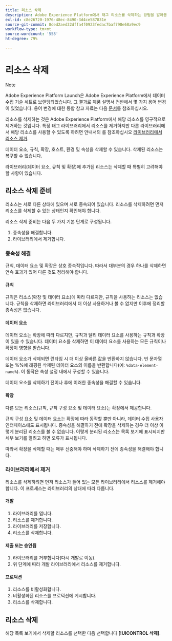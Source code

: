 ```yaml
---
title: 리소스 삭제
description: Adobe Experience Platform에서 태그 리소스를 삭제하는 방법을 알아봅니다.
exl-id: c8e26720-1976-48ec-8490-3d4ce587831e
source-git-commit: 8ded2aed32dffa4f0923fedac7baf798e68a9ec9
workflow-type: tm+mt
source-wordcount: '558'
ht-degree: 79%

---
```


# 리소스 삭제

>[!NOTE]
>
>Adobe Experience Platform Launch은 Adobe Experience Platform에서 데이터 수집 기술 세트로 브랜딩되었습니다. 그 결과로 제품 설명서 전반에서 몇 가지 용어 변경이 있었습니다. 용어 변경에 대한 통합 참고 자료는 다음 [문서](../../term-updates.md)를 참조하십시오.

리소스를 삭제하는 것은 Adobe Experience Platform에서 해당 리소스를 영구적으로 제거하는 것입니다. 특정 태그 라이브러리에서 리소스를 제거하지만 다른 라이브러리에서 해당 리소스를 사용할 수 있도록 하려면 안내서의 를 참조하십시오 [라이브러리에서 리소스 제거](remove-resources-from-library.md).

데이터 요소, 규칙, 확장, 호스트, 환경 및 속성을 삭제할 수 있습니다. 삭제된 리소스는 복구할 수 없습니다.

라이브러리(데이터 요소, 규칙 및 확장)에 추가된 리소스는 삭제할 때 특별히 고려해야 할 사항이 있습니다.

## 리소스 삭제 준비

리소스는 서로 다른 상태에 있으며 서로 종속되어 있습니다. 리소스를 삭제하려면 먼저 리소스를 삭제할 수 있는 상태인지 확인해야 합니다.

리소스 삭제 준비는 다음 두 가지 기본 단계로 구성됩니다.

1. 종속성을 해결합니다.
1. 라이브러리에서 제거합니다.

### 종속성 해결

규칙, 데이터 요소 및 확장은 상호 종속적입니다. 따라서 대부분의 경우 하나를 삭제하면 연속 효과가 있어 다른 것도 정리해야 합니다.

#### 규칙

규칙은 리소스(확장 및 데이터 요소)에 따라 다르지만, 규칙을 사용하는 리소스는 없습니다. 규칙을 삭제하면 라이브러리에서 더 이상 사용하거나 볼 수 없지만 이후에 정리할 종속성은 없습니다.

#### 데이터 요소

데이터 요소는 확장에 따라 다르지만, 규칙과 달리 데이터 요소를 사용하는 규칙과 확장이 있을 수 있습니다. 데이터 요소를 삭제하면 이 데이터 요소를 사용하는 모든 규칙이나 확장이 영향을 받습니다.

데이터 요소가 삭제되면 런타임 시 더 이상 올바른 값을 반환하지 않습니다. 빈 문자열 또는 %%에 래핑된 삭제된 데이터 요소의 이름을 반환합니다(예: `%data-element-name%`). 이 동작은 속성 설정 내에서 구성할 수 있습니다.

데이터 요소를 삭제하기 전이나 후에 이러한 종속성을 해결할 수 있습니다.

#### 확장

다른 모든 리소스(규칙, 규칙 구성 요소 및 데이터 요소)는 확장에서 제공합니다.

규칙 구성 요소 및 데이터 요소는 확장에 따라 동작할 뿐만 아니라, 데이터 수집 사용자 인터페이스에도 표시됩니다. 종속성을 해결하기 전에 확장을 삭제하는 경우 더 이상 이렇게 분리된 리소스를 볼 수 없습니다. 이렇게 분리된 리소스는 목록 보기에 표시되지만 세부 보기를 열려고 하면 오류가 표시됩니다.

따라서 확장을 삭제할 때는 매우 신중해야 하며 삭제하기 전에 종속성을 해결해야 합니다.

### 라이브러리에서 제거

리소스를 삭제하려면 먼저 리소스가 들어 있는 모든 라이브러리에서 리소스를 제거해야 합니다. 이 프로세스는 라이브러리의 상태에 따라 다릅니다.

#### 개발

1. 라이브러리를 엽니다.
1. 리소스를 제거합니다.
1. 라이브러리를 저장합니다.
1. 리소스를 삭제합니다.

#### 제출 또는 승인됨

1. 라이브러리를 거부합니다(다시 개발로 이동).
1. 위 단계에 따라 개발 라이브러리에서 리소스를 제거합니다.

#### 프로덕션

1. 리소스를 비활성화합니다.
1. 비활성화된 리소스를 프로덕션에 게시합니다.
1. 리소스를 삭제합니다.

## 리소스 삭제

해당 목록 보기에서 삭제할 리소스를 선택한 다음 선택합니다 **[!UICONTROL 삭제]**.
